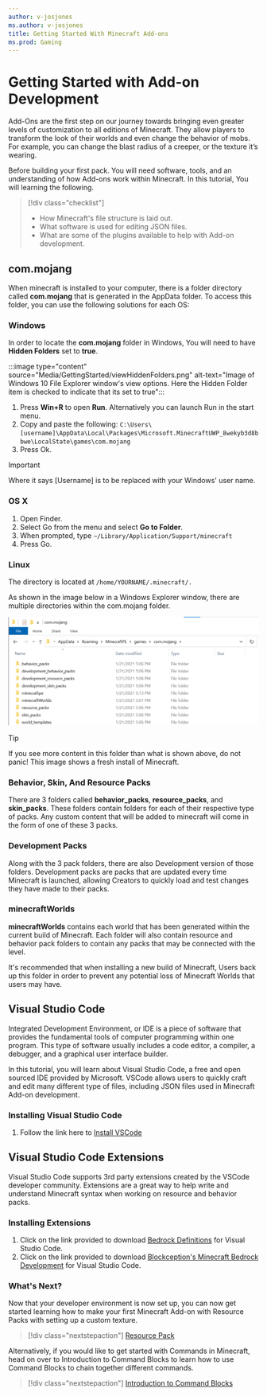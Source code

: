```yaml
---
author: v-josjones
ms.author: v-josjones
title: Getting Started With Minecraft Add-ons
ms.prod: Gaming
---
```


# Getting Started with Add-on Development

Add-Ons are the first step on our journey towards bringing even greater levels of customization to all editions of Minecraft. They allow players to transform the look of their worlds and even change the behavior of mobs. For example, you can change the blast radius of a creeper, or the texture it’s wearing.

Before building your first pack. You will need software, tools, and an understanding of how Add-ons work within Minecraft. In this tutorial, You will learning the following.

>[!div class="checklist"]
> - How Minecraft's file structure is laid out.
> - What software is used for editing JSON files.
> - What are some of the plugins available to help with Add-on development.

## com.mojang

When minecraft is installed to your computer, there is a folder directory called **com.mojang** that is generated in the AppData folder. To access this folder, you can use the following solutions for each OS:

### Windows

In order to locate the **com.mojang** folder in Windows, You will need to have **Hidden Folders** set to **true**.

:::image type="content" source="Media/GettingStarted/viewHiddenFolders.png" alt-text="Image of Windows 10 File Explorer window's view options. Here the Hidden Folder item is checked to indicate that its set to true":::

1. Press **Win+R** to open **Run**. Alternatively you can launch Run in the start menu.
1. Copy and paste the following: `C:\Users\[username]\AppData\Local\Packages\Microsoft.MinecraftUWP_8wekyb3d8bbwe\LocalState\games\com.mojang`
1. Press Ok.

> [!IMPORTANT]
> Where it says [Username] is to be replaced with your Windows' user name.


### OS X

1. Open Finder.
1. Select Go from the menu and select **Go to Folder**.
1. When prompted, type `~/Library/Application/Support/minecraft`
1. Press Go.

### Linux

The directory is located at `/home/YOURNAME/.minecraft/.`


As shown in the image below in a Windows Explorer window, there are multiple directories within the com.mojang folder.

![Image of com.mojang on a Windows Explorer environment.](Media/GettingStarted/comMojang.png)

> [!TIP]
> If you see more content in this folder than what is shown above, do not panic! This image shows a fresh install of Minecraft. 

### Behavior, Skin, And Resource Packs

There are 3 folders called **behavior_packs**, **resource_packs**, and **skin_packs**. These folders contain folders for each of their respective type of packs. Any custom content that will be added to minecraft will come in the form of one of these 3 packs.

### Development Packs

Along with the 3 pack folders, there are also Development version of those folders. Development packs are packs that are updated every time Minecraft is launched, allowing Creators to quickly load and test changes they have made to their packs.

### minecraftWorlds

**minecraftWorlds** contains each world that has been generated within the current build of Minecraft. Each folder will also contain resource and behavior pack folders to contain any packs that may be connected with the level.

It's recommended that when installing a new build of Minecraft, Users back up this folder in order to prevent any potential loss of Minecraft Worlds that users may have.

## Visual Studio Code

Integrated Development Environment, or IDE is a piece of software that provides the fundamental tools of computer programming within one program. This type of software usually includes a code editor, a compiler, a debugger, and a graphical user interface builder.

In this tutorial, you will learn about Visual Studio Code, a free and open sourced IDE provided by Microsoft. VSCode allows users to quickly craft and edit many different type of files, including JSON files used in Minecraft Add-on development.

### Installing Visual Studio Code

1. Follow the link here to [Install VSCode](https://code.visualstudio.com/Download)

## Visual Studio Code Extensions

Visual Studio Code supports 3rd party extensions created by the VSCode developer community. Extensions are a great way to help write and understand Minecraft syntax when working on resource and behavior packs.

### Installing Extensions

1. Click on the link provided to download [Bedrock Definitions](https://marketplace.visualstudio.com/items?itemName=destruc7i0n.vscode-bedrock-definitions) for Visual Studio Code.
1. Click on the link provided to download [Blockception's Minecraft Bedrock Development](https://marketplace.visualstudio.com/items?itemName=BlockceptionLtd.blockceptionvscodeminecraftbedrockdevelopmentextension) for Visual Studio Code.

### What's Next?

Now that your developer environment is now set up, you can now get started learning how to make your first Minecraft Add-on with Resource Packs with setting up a custom texture.


> [!div class="nextstepaction"]
> [Resource Pack](ResourcePack.md)

Alternatively, if you would like to get started with Commands in Minecraft, head on over to Introduction to Command Blocks to learn how to use Command Blocks to chain together different commands.

> [!div class="nextstepaction"]
> [Introduction to Command Blocks](CommandBlocks.md)